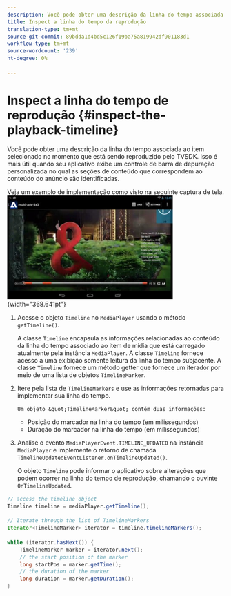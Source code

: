 ```yaml
---
description: Você pode obter uma descrição da linha do tempo associada ao item selecionado no momento que está sendo reproduzido pelo TVSDK. Isso é mais útil quando seu aplicativo exibe um controle de barra de depuração personalizada no qual as seções de conteúdo que correspondem ao conteúdo do anúncio são identificadas.
title: Inspect a linha do tempo da reprodução
translation-type: tm+mt
source-git-commit: 89bdda1d4bd5c126f19ba75a819942df901183d1
workflow-type: tm+mt
source-wordcount: '239'
ht-degree: 0%

---
```



# Inspect a linha do tempo de reprodução {#inspect-the-playback-timeline}

Você pode obter uma descrição da linha do tempo associada ao item selecionado no momento que está sendo reproduzido pelo TVSDK. Isso é mais útil quando seu aplicativo exibe um controle de barra de depuração personalizada no qual as seções de conteúdo que correspondem ao conteúdo do anúncio são identificadas.

Veja um exemplo de implementação como visto na seguinte captura de tela.  ![](assets/inspect-playback.jpg){width=&quot;368.641pt&quot;}

1. Acesse o objeto `Timeline` no `MediaPlayer` usando o método `getTimeline()`.

   A classe `Timeline` encapsula as informações relacionadas ao conteúdo da linha do tempo associado ao item de mídia que está carregado atualmente pela instância `MediaPlayer`. A classe `Timeline` fornece acesso a uma exibição somente leitura da linha do tempo subjacente. A classe `Timeline` fornece um método getter que fornece um iterador por meio de uma lista de objetos `TimelineMarker`.

1. Itere pela lista de `TimelineMarkers` e use as informações retornadas para implementar sua linha do tempo.

       Um objeto &quot;TimelineMarker&quot; contém duas informações:
   
   * Posição do marcador na linha do tempo (em milissegundos)
   * Duração do marcador na linha do tempo (em milissegundos)

1. Analise o evento `MediaPlayerEvent.TIMELINE_UPDATED` na instância `MediaPlayer` e implemente o retorno de chamada `TimelineUpdatedEventListener.onTimelineUpdated()`.

   O objeto `Timeline` pode informar o aplicativo sobre alterações que podem ocorrer na linha do tempo de reprodução, chamando o ouvinte `OnTimelineUpdated`.

```java
// access the timeline object 
Timeline timeline = mediaPlayer.getTimeline(); 
 
// Iterate through the list of TimelineMarkers 
Iterator<TimelineMarker> iterator = timeline.timelineMarkers(); 
 
while (iterator.hasNext()) { 
    TimelineMarker marker = iterator.next(); 
    // the start position of the marker 
    long startPos = marker.getTime(); 
    // the duration of the marker 
    long duration = marker.getDuration(); 
}
```
